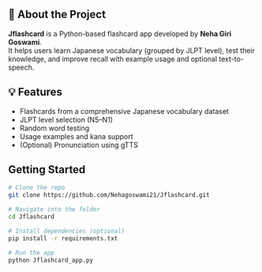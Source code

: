## 📖 About the Project

**Jflashcard** is a Python-based flashcard app developed by **Neha Giri Goswami**.  
It helps users learn Japanese vocabulary (grouped by JLPT level), test their knowledge, and improve recall with example usage and optional text-to-speech.

## 💡 Features

- Flashcards from a comprehensive Japanese vocabulary dataset
- JLPT level selection (N5–N1)
- Random word testing
- Usage examples and kana support
- (Optional) Pronunciation using gTTS

## Getting Started

```bash
# Clone the repo
git clone https://github.com/Nehagoswami21/Jflashcard.git

# Navigate into the folder
cd Jflashcard

# Install dependencies (optional)
pip install -r requirements.txt

# Run the app
python Jflashcard_app.py



